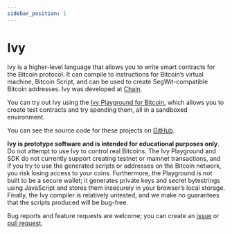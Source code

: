 ```yaml
---
sidebar_position: 1
---
```


# Ivy

Ivy is a higher-level language that allows you to write smart contracts for the Bitcoin protocol. It can compile to instructions for Bitcoin’s virtual machine, Bitcoin Script, and can be used to create SegWit-compatible Bitcoin addresses. Ivy was developed at [Chain](https://chain.com).

You can try out Ivy using the [Ivy Playground for Bitcoin](https://ivylang.org/bitcoin), which allows you to create test contracts and try spending them, all in a sandboxed environment.

You can see the source code for these projects on [GitHub](https://github.com/ivy-lang/ivy-bitcoin).

**Ivy is prototype software and is intended for educational purposes only**. Do not attempt to use Ivy to control real Bitcoins. The Ivy Playground and SDK do not currently support creating testnet or mainnet transactions, and if you try to use the generated scripts or addresses on the Bitcoin network, you risk losing access to your coins. Furthermore, the Playground is not built to be a secure wallet; it generates private keys and secret bytestrings using JavaScript and stores them insecurely in your browser’s local storage. Finally, the Ivy compiler is relatively untested, and we make no guarantees that the scripts produced will be bug-free. 

Bug reports and feature requests are welcome; you can create an [issue](https://github.com/ivy-lang/ivy-bitcoin/issues) or [pull request](https://github.com/ivy-lang/ivy-bitcoin/pulls).